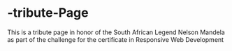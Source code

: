 # -tribute-Page
This is a tribute page in honor of the South African Legend Nelson Mandela as part of the challenge for the certificate in Responsive Web Development

